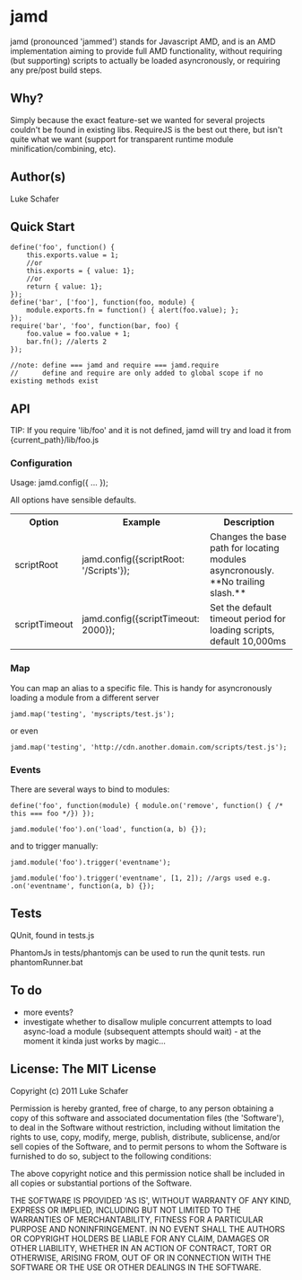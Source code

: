 # jamd

  jamd (pronounced 'jammed') stands for Javascript AMD, and is an AMD implementation aiming to provide full AMD functionality, without requiring (but supporting) scripts to actually be loaded asyncronously, or requiring any pre/post build steps.

## Why?

  Simply because the exact feature-set we wanted for several projects couldn't be found in existing libs. RequireJS is the best out there, but isn't quite what we want (support for transparent runtime module minification/combining, etc).

## Author(s)

  Luke Schafer
  
## Quick Start

    define('foo', function() {
        this.exports.value = 1;
        //or
        this.exports = { value: 1};
        //or
        return { value: 1};
    });
    define('bar', ['foo'], function(foo, module) {
        module.exports.fn = function() { alert(foo.value); };
    });
    require('bar', 'foo', function(bar, foo) {
        foo.value = foo.value + 1;
		bar.fn(); //alerts 2
    });

    //note: define === jamd and require === jamd.require
    //      define and require are only added to global scope if no existing methods exist
    
## API

  TIP: If you require 'lib/foo' and it is not defined, jamd will try and load it from {current_path}/lib/foo.js
  
### Configuration

  Usage: jamd.config({ ... });
  
  All options have sensible defaults.
  
<table>
  <tr>
    <th>Option</th><th>Example</th><th>Description</th>
  </tr>
  <tr>
    <td>scriptRoot</td><td>jamd.config({scriptRoot: '/Scripts'});</td><td>Changes the base path for locating modules asyncronously. **No trailing slash.**</td>
  </tr>
  <tr>
    <td>scriptTimeout</td><td>jamd.config({scriptTimeout: 2000});</td><td>Set the default timeout period for loading scripts, default 10,000ms</td>
  </tr>
</table>

### Map

  You can map an alias to a specific file. This is handy for asyncronously loading a module from a different server
  
    jamd.map('testing', 'myscripts/test.js');
    
  or even
  
    jamd.map('testing', 'http://cdn.another.domain.com/scripts/test.js');
    
### Events

  There are several ways to bind to modules:
  
    define('foo', function(module) { module.on('remove', function() { /* this === foo */}) });
    
    jamd.module('foo').on('load', function(a, b) {});
    
  and to trigger manually:
  
    jamd.module('foo').trigger('eventname');
    
    jamd.module('foo').trigger('eventname', [1, 2]); //args used e.g. .on('eventname', function(a, b) {});
    
## Tests

  QUnit, found in tests.js
  
  PhantomJs in tests/phantomjs can be used to run the qunit tests. run phantomRunner.bat
  
## To do
  * more events? 
  * investigate whether to disallow muliple concurrent attempts to load async-load a module (subsequent attempts should wait) - at the moment it kinda just works by magic...

## License: The MIT License

Copyright (c) 2011 Luke Schafer

Permission is hereby granted, free of charge, to any person obtaining
a copy of this software and associated documentation files (the
'Software'), to deal in the Software without restriction, including
without limitation the rights to use, copy, modify, merge, publish,
distribute, sublicense, and/or sell copies of the Software, and to
permit persons to whom the Software is furnished to do so, subject to
the following conditions:

The above copyright notice and this permission notice shall be
included in all copies or substantial portions of the Software.

THE SOFTWARE IS PROVIDED 'AS IS', WITHOUT WARRANTY OF ANY KIND,
EXPRESS OR IMPLIED, INCLUDING BUT NOT LIMITED TO THE WARRANTIES OF
MERCHANTABILITY, FITNESS FOR A PARTICULAR PURPOSE AND NONINFRINGEMENT.
IN NO EVENT SHALL THE AUTHORS OR COPYRIGHT HOLDERS BE LIABLE FOR ANY
CLAIM, DAMAGES OR OTHER LIABILITY, WHETHER IN AN ACTION OF CONTRACT,
TORT OR OTHERWISE, ARISING FROM, OUT OF OR IN CONNECTION WITH THE
SOFTWARE OR THE USE OR OTHER DEALINGS IN THE SOFTWARE.
